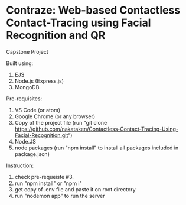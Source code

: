 # Contraze: Web-based Contactless Contact-Tracing using Facial Recognition and QR

Capstone Project

Built using:
1. EJS
2. Node.js (Express.js)
3. MongoDB

Pre-requisites:
1. VS Code (or atom)
2. Google Chrome (or any browser)
3. Copy of the project file (run "git clone https://github.com/nakataken/Contactless-Contact-Tracing-Using-Facial-Recognition.git")
4. Node.JS 
5. node packages (run "npm install" to install all packages included in package.json)

Instruction:
1. check pre-requeiste #3.
2. run "npm install" or "npm i"
3. get copy of .env file and paste it on root directory
4. run "nodemon app" to run the server
